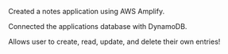 Created a notes application using AWS Amplify.

Connected the applications database with DynamoDB.

Allows user to create, read, update, and delete their own entries!
